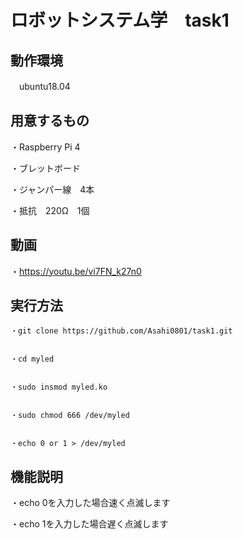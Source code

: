# ロボットシステム学　task1


## 動作環境
   　ubuntu18.04

  
  
## 用意するもの

   ・Raspberry Pi 4
 
   ・ブレットボード
  
   ・ジャンパー線　4本
  
   ・抵抗　220Ω　1個
   
     
     
 ## 動画

   ・https://youtu.be/vi7FN_k27n0
 
  
  
## 実行方法


    ・git clone https://github.com/Asahi0801/task1.git
 
 
    ・cd myled
  
  
    ・sudo insmod myled.ko
  
  
    ・sudo chmod 666 /dev/myled
  
  
    ・echo 0 or 1 > /dev/myled
    
  
  
## 機能説明


   ・echo 0を入力した場合速く点滅します
  
   ・echo 1を入力した場合遅く点滅します
    
    

